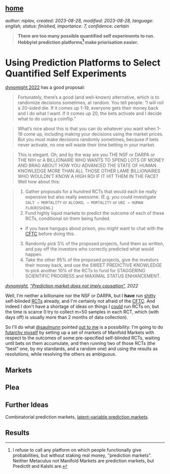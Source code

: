 [home](./index.md)
------------------

*author: niplav, created: 2023-08-28, modified: 2023-08-28, language: english, status: finished, importance: 7, confidence: certain*

> __There are too many possible quantified self experiments to
run. Hobbyist prediction platforms[^1] make priorisation easier.__

Using Prediction Platforms to Select Quantified Self Experiments
=================================================================

[dynomight 2022](https://dynomight.net/prediction-market-causation/#7)
has a good proposal:

> Fortunately, there’s a good (and well-known) alternative, which is
to randomize decisions sometimes, at random. You tell people: “I will
roll a 20-sided die. If it comes up 1-19, everyone gets their money back
and I do what I want. If it comes up 20, the bets activate and I decide
what to do using a coinflip.”

> What’s nice about this is that you can do whatever you want when 1-19
come up, including making your decisions using the market prices. But you
must make decisions randomly sometimes, because if bets never activate,
no one will waste their time betting in your market.

> This is elegant. Oh, and by the way are you THE NSF or DARPA or THE
NIH or A BILLIONAIRE WHO WANTS TO SPEND LOTS OF MONEY AND BRAG ABOUT
HOW YOU ADVANCED THE STATE OF HUMAN KNOWLEDGE MORE THAN ALL THOSE OTHER
LAME BILLIONAIRES WHO WOULDN’T KNOW A HIGH ROI IF IT HIT THEM IN THE
FACE? Well how about this:

> 1. Gather proposals for a hundred RCTs that would each be really expensive but also really awesome. (E.g. you could investigate `SALT → MORTALITY` or `ALCOHOL → MORTALITY` or `UBI → HUMAN FLOURISHING`.)
> 2. Fund highly liquid markets to predict the outcome of each of these RCTs, conditional on them being funded.
> 	* If you have hangups about prison, you might want to chat with the [CFTC](https://en.wikipedia.org/wiki/Commodity_Futures_Trading_Commission) before doing this.
> 3. Randomly pick 5% of the proposed projects, fund them as written, and pay off the investors who correctly predicted what would happen.
> 4. Take the other 95% of the proposed projects, give the investors their money back, and use the SWEET PREDICTIVE KNOWLEDGE to pick another 10% of the RCTs to fund for STAGGERING SCIENTIFIC PROGRESS and MAXIMAL STATUS ENHANCEMENT.

*[dynomight](https://dynomight.net/prediction-market-causation/), [“Prediction market does not imply causation”](https://dynomight.net/prediction-market-causation/), 2022*

Well, I'm neither a billionaire nor the NSF or DARPA, but I __have__ run
[shitty](./nootropics.html#Experiment_A_SelfBlinded_RCT) self-blinded
[RCTs](./nootropics.html#Experiment_B_SelfBlinded_RCT)
already, and I'm certainly not afraid of the
[CFTC](https://en.wikipedia.org/wiki/Commodity_Futures_Trading_Commission).
And indeed I don't have a shortage of ideas on things I
[could](./todo.html#Quantified_Self) run RCTs on, but the time is scarce
(I try to collect m=50 samples in each RCT, which (with days off) is
usually more than 2 months of data collection).

So I'll do what [@saulmunn](https://twitter.com/saulmunn/) pointed [out
to me](https://twitter.com/saulmunn/status/1671923161695240192)
is a possibility: I'm going to do [futarchy
myself](https://www.lesswrong.com/posts/qZXy8kGkNFyqCfHEJ/you-can-do-futarchy-yourself)
by setting up a set of markets of Manifold Markets with respect to the
outcomes of some pre-specified self-blinded RCTs, waiting until bets
on them accumulate, and then running two of those RCTs (the "best" one,
by my standards, and a random one) and using the results as resolutions,
while resolving the others as ambiguous.

Markets
--------

Plea
-----

Further Ideas
--------------

Combinatorial prediction markets, [latent-variable prediction
markets](https://www.lesswrong.com/posts/ufW5LvcwDuL6qjdBT/latent-variables-for-prediction-markets-motivation-technical).

Results
--------

[^1]: I refuse to call any platform on which people functionally give probabilities, but without staking real money, "prediction markets". Neither Metaculus not Manifold Markets are prediction markets, but PredictIt and Kalshi are.
